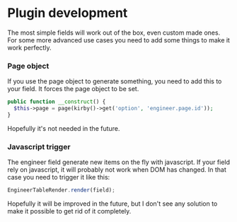 # Plugin development

The most simple fields will work out of the box, even custom made ones. For some more advanced use cases you need to add some things to make it work perfectly.

### Page object

If you use the page object to generate something, you need to add this to your field. It forces the page object to be set.

```php
public function __construct() {
  $this->page = page(kirby()->get('option', 'engineer.page.id'));
}
```

Hopefully it's not needed in the future.

### Javascript trigger

The engineer field generate new items on the fly with javascript. If your field rely on javascript, it will probably not work when DOM has changed. In that case you need to trigger it like this:

```js
EngineerTableRender.render(field);
```

Hopefully it will be improved in the future, but I don't see any solution to make it possible to get rid of it completely. 